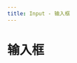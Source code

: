 ```yaml
---
title: Input - 输入框
---
```

# 输入框
<ClientOnly>
  <input-demo-1></input-demo-1>
  <input-demo-2></input-demo-2>
</ClientOnly>
